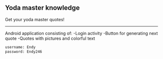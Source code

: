 ## Yoda master knowledge
Get your yoda master quotes!

------------------------------------------------------------------------------------------------------------------------------------------

Android application consisting of:
-Login activity
-Button for generating next quote
-Quotes with pictures and colorful text

```sh
username: Endy
password: Endy246
```
